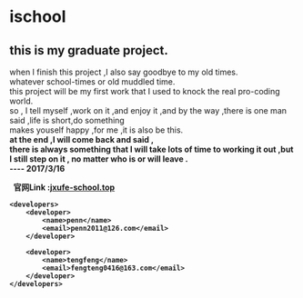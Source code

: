 # ischool
<h2>this is my graduate project.</h2>
      when I finish this project ,I also say goodbye to my old times.<br>
      whatever  school-times or old muddled time.<br>
     this project will be my first work that I used to knock the real pro-coding world.<br>
     so , I tell myself ,work on it ,and enjoy it ,and by the way ,there is one man said ,life is short,do something<br>
     makes youself happy ,for me ,it is also be this.<br>
    <b>at the end ,I will come back and said ,<br>
     there is always something that I will take lots of time to working it out ,but I still step on it , no matter who is or will leave .<br>
                                                                                                                             ----    2017/3/16<br>
                                                                                                                             
                                                                                                                             
                                                                                                                             
                                                                                                                           
                                                                                                                             
                                                                                                                             
                                                                                                                             
   <b>官网Link :<a href="http://jxufe-ischool.top">jxufe-school.top</a>

 
    <developers>
        <developer>
            <name>penn</name>
            <email>penn2011@126.com</email>
        </developer>

        <developer>
            <name>tengfeng</name>
            <email>fengteng0416@163.com</email>
        </developer>
    </developers>
